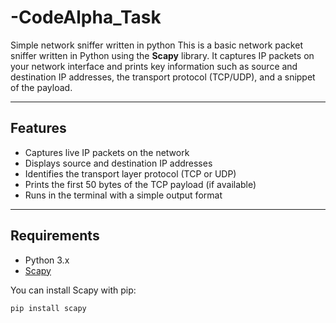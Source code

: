 # -CodeAlpha_Task
Simple network sniffer written in python
This is a basic network packet sniffer written in Python using the **Scapy** library. It captures IP packets on your network interface and prints key information such as source and destination IP addresses, the transport protocol (TCP/UDP), and a snippet of the payload.

---

## Features

- Captures live IP packets on the network
- Displays source and destination IP addresses
- Identifies the transport layer protocol (TCP or UDP)
- Prints the first 50 bytes of the TCP payload (if available)
- Runs in the terminal with a simple output format

---

## Requirements

- Python 3.x
- [Scapy](https://scapy.net/)

You can install Scapy with pip:

```bash
pip install scapy

